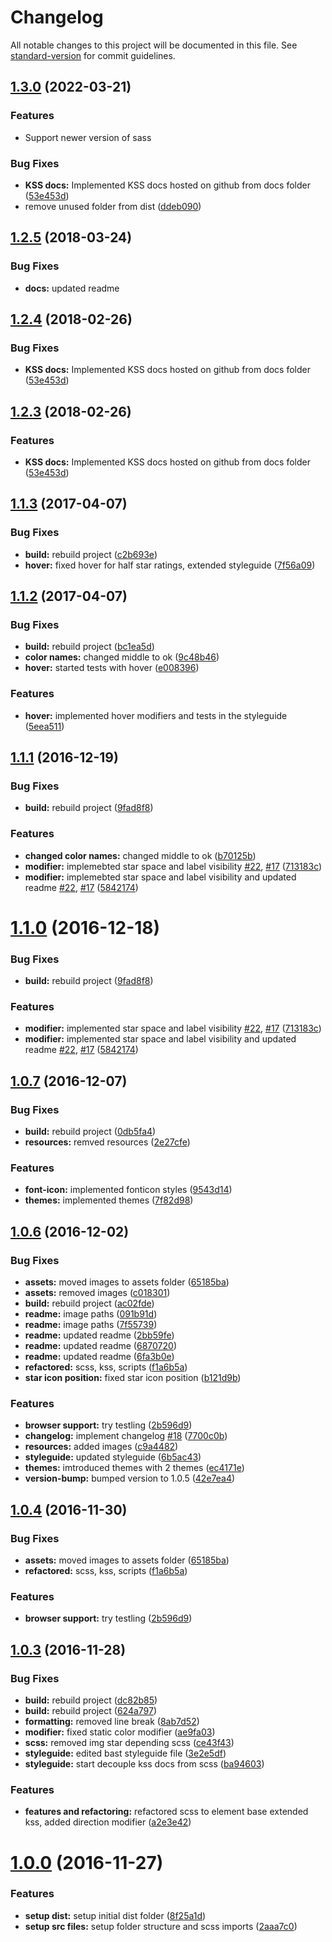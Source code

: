 # Changelog

All notable changes to this project will be documented in this file. See [standard-version](https://github.com/conventional-changelog/standard-version) for commit guidelines.

## [1.3.0](https://github.com/BioPhoton/css-star-rating/compare/v1.1.3...v1.3.0) (2022-03-21)

### Features

* Support newer version of sass

### Bug Fixes

* **KSS docs:** Implemented KSS docs hosted on github from docs folder ([53e453d](https://github.com/BioPhoton/css-star-rating/commit/53e453d12b95b630f9042951a04990ffd81a21a0))
* remove unused folder from dist ([ddeb090](https://github.com/BioPhoton/css-star-rating/commit/ddeb09035561a32efd0a07abbe5095328eb8b8e0))

<a name="1.2.5"></a>
## [1.2.5](https://github.com/BioPhoton/css-star-rating/compare/v1.1.3...v1.2.5) (2018-03-24)


### Bug Fixes

* **docs:** updated readme



<a name="1.2.4"></a>
## [1.2.4](https://github.com/BioPhoton/css-star-rating/compare/v1.1.3...v1.2.4) (2018-02-26)


### Bug Fixes

* **KSS docs:** Implemented KSS docs hosted on github from docs folder ([53e453d](https://github.com/BioPhoton/css-star-rating/commit/53e453d))



<a name="1.2.3"></a>
## [1.2.3](https://github.com/BioPhoton/css-star-rating/compare/v1.1.3...v1.2.3) (2018-02-26)


### Features

* **KSS docs:** Implemented KSS docs hosted on github from docs folder ([53e453d](https://github.com/BioPhoton/css-star-rating/commit/53e453d))



<a name="1.1.3"></a>
## [1.1.3](https://github.com/BioPhoton/css-star-rating/compare/v1.1.2...v1.1.3) (2017-04-07)


### Bug Fixes

* **build:** rebuild project ([c2b693e](https://github.com/BioPhoton/css-star-rating/commit/c2b693e))
* **hover:** fixed hover for half star ratings, extended styleguide ([7f56a09](https://github.com/BioPhoton/css-star-rating/commit/7f56a09))



<a name="1.1.2"></a>
## [1.1.2](https://github.com/BioPhoton/css-star-rating/compare/v1.1.1...v1.1.2) (2017-04-07)


### Bug Fixes

* **build:** rebuild project ([bc1ea5d](https://github.com/BioPhoton/css-star-rating/commit/bc1ea5d))
* **color names:** changed middle to ok ([9c48b46](https://github.com/BioPhoton/css-star-rating/commit/9c48b46))
* **hover:** started tests with hover ([e008396](https://github.com/BioPhoton/css-star-rating/commit/e008396))


### Features

* **hover:** implemented hover modifiers and tests in the styleguide ([5eea511](https://github.com/BioPhoton/css-star-rating/commit/5eea511))



<a name="1.1.1"></a>
## [1.1.1](https://github.com/BioPhoton/css-star-rating/compare/v1.0.7...v1.1.1) (2016-12-19)


### Bug Fixes

* **build:** rebuild project ([9fad8f8](https://github.com/BioPhoton/css-star-rating/commit/9fad8f8))


### Features

* **changed color names:** changed middle to ok ([b70125b](https://github.com/BioPhoton/css-star-rating/commit/b70125b))
* **modifier:** implemebted star space and label visibility [#22](https://github.com/BioPhoton/css-star-rating/issues/22), [#17](https://github.com/BioPhoton/css-star-rating/issues/17) ([713183c](https://github.com/BioPhoton/css-star-rating/commit/713183c))
* **modifier:** implemebted star space and label visibility and updated readme [#22](https://github.com/BioPhoton/css-star-rating/issues/22), [#17](https://github.com/BioPhoton/css-star-rating/issues/17) ([5842174](https://github.com/BioPhoton/css-star-rating/commit/5842174))



<a name="1.1.0"></a>
# [1.1.0](https://github.com/BioPhoton/css-star-rating/compare/v1.0.7...v1.1.0) (2016-12-18)


### Bug Fixes

* **build:** rebuild project ([9fad8f8](https://github.com/BioPhoton/css-star-rating/commit/9fad8f8))


### Features

* **modifier:** implemented star space and label visibility [#22](https://github.com/BioPhoton/css-star-rating/issues/22), [#17](https://github.com/BioPhoton/css-star-rating/issues/17) ([713183c](https://github.com/BioPhoton/css-star-rating/commit/713183c))
* **modifier:** implemented star space and label visibility and updated readme [#22](https://github.com/BioPhoton/css-star-rating/issues/22), [#17](https://github.com/BioPhoton/css-star-rating/issues/17) ([5842174](https://github.com/BioPhoton/css-star-rating/commit/5842174))



<a name="1.0.7"></a>
## [1.0.7](https://github.com/BioPhoton/css-star-rating/compare/v1.0.6...v1.0.7) (2016-12-07)


### Bug Fixes

* **build:** rebuild project ([0db5fa4](https://github.com/BioPhoton/css-star-rating/commit/0db5fa4))
* **resources:** remved resources ([2e27cfe](https://github.com/BioPhoton/css-star-rating/commit/2e27cfe))


### Features

* **font-icon:** implemented fonticon styles ([9543d14](https://github.com/BioPhoton/css-star-rating/commit/9543d14))
* **themes:** implemented themes ([7f82d98](https://github.com/BioPhoton/css-star-rating/commit/7f82d98))



<a name="1.0.6"></a>
## [1.0.6](https://github.com/BioPhoton/css-star-rating/compare/v1.0.3...v1.0.6) (2016-12-02)


### Bug Fixes

* **assets:** moved images to assets folder ([65185ba](https://github.com/BioPhoton/css-star-rating/commit/65185ba))
* **assets:** removed images ([c018301](https://github.com/BioPhoton/css-star-rating/commit/c018301))
* **build:** rebuild project ([ac02fde](https://github.com/BioPhoton/css-star-rating/commit/ac02fde))
* **readme:** image paths ([091b91d](https://github.com/BioPhoton/css-star-rating/commit/091b91d))
* **readme:** image paths ([7f55739](https://github.com/BioPhoton/css-star-rating/commit/7f55739))
* **readme:** updated readme ([2bb59fe](https://github.com/BioPhoton/css-star-rating/commit/2bb59fe))
* **readme:** updated readme ([6870720](https://github.com/BioPhoton/css-star-rating/commit/6870720))
* **readme:** updated readme ([6fa3b0e](https://github.com/BioPhoton/css-star-rating/commit/6fa3b0e))
* **refactored:** scss, kss, scripts ([f1a6b5a](https://github.com/BioPhoton/css-star-rating/commit/f1a6b5a))
* **star icon position:** fixed star icon position ([b121d9b](https://github.com/BioPhoton/css-star-rating/commit/b121d9b))


### Features

* **browser support:** try testling ([2b596d9](https://github.com/BioPhoton/css-star-rating/commit/2b596d9))
* **changelog:** implement changelog [#18](https://github.com/BioPhoton/css-star-rating/issues/18) ([7700c0b](https://github.com/BioPhoton/css-star-rating/commit/7700c0b))
* **resources:** added images ([c9a4482](https://github.com/BioPhoton/css-star-rating/commit/c9a4482))
* **styleguide:** updated styleguide ([6b5ac43](https://github.com/BioPhoton/css-star-rating/commit/6b5ac43))
* **themes:** imtroduced themes with 2 themes ([ec4171e](https://github.com/BioPhoton/css-star-rating/commit/ec4171e))
* **version-bump:** bumped version to 1.0.5 ([42e7ea4](https://github.com/BioPhoton/css-star-rating/commit/42e7ea4))



<a name="1.0.4"></a>
## [1.0.4](https://github.com/BioPhoton/css-star-rating/compare/v1.0.3...v1.0.4) (2016-11-30)


### Bug Fixes

* **assets:** moved images to assets folder ([65185ba](https://github.com/BioPhoton/css-star-rating/commit/65185ba))
* **refactored:** scss, kss, scripts ([f1a6b5a](https://github.com/BioPhoton/css-star-rating/commit/f1a6b5a))


### Features

* **browser support:** try testling ([2b596d9](https://github.com/BioPhoton/css-star-rating/commit/2b596d9))



<a name="1.0.3"></a>
## [1.0.3](https://github.com/BioPhoton/css-star-rating/compare/v1.0.2...v1.0.3) (2016-11-28)


### Bug Fixes

* **build:** rebuild project ([dc82b85](https://github.com/BioPhoton/css-star-rating/commit/dc82b85))
* **build:** rebuild project ([624a797](https://github.com/BioPhoton/css-star-rating/commit/624a797))
* **formatting:** removed line break ([8ab7d52](https://github.com/BioPhoton/css-star-rating/commit/8ab7d52))
* **modifier:** fixed static color modifier ([ae9fa03](https://github.com/BioPhoton/css-star-rating/commit/ae9fa03))
* **scss:** removed img star depending scss ([ce43f43](https://github.com/BioPhoton/css-star-rating/commit/ce43f43))
* **styleguide:** edited bast styleguide file ([3e2e5df](https://github.com/BioPhoton/css-star-rating/commit/3e2e5df))
* **styleguide:** start decouple kss docs from scss ([ba94603](https://github.com/BioPhoton/css-star-rating/commit/ba94603))


### Features

* **features and refactoring:** refactored scss to element base extended kss, added direction modifier ([a2e3e42](https://github.com/BioPhoton/css-star-rating/commit/a2e3e42))



<a name="1.0.0"></a>
# [1.0.0](https://github.com/BioPhoton/css-star-rating/compare/2aaa7c0...v1.0.0) (2016-11-27)


### Features

* **setup dist:** setup initial dist folder ([8f25a1d](https://github.com/BioPhoton/css-star-rating/commit/8f25a1d))
* **setup src files:** setup folder structure and scss imports ([2aaa7c0](https://github.com/BioPhoton/css-star-rating/commit/2aaa7c0))




